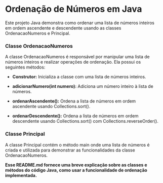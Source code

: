 # Ordenação de Números em Java

Este projeto Java demonstra como ordenar uma lista de números inteiros em ordem ascendente e descendente usando as classes OrdenacaoNumeros e Principal.

### Classe OrdenacaoNumeros

A classe OrdenacaoNumeros é responsável por manipular uma lista de números inteiros e realizar operações de ordenação. Ela possui os seguintes métodos:

- **Construtor:** Inicializa a classe com uma lista de números inteiros.

- **adicionarNumero(int numero):** Adiciona um número inteiro à lista de números.

- **ordenarAscendente():** Ordena a lista de números em ordem ascendente usando Collections.sort().

- **ordenarDescendente():** Ordena a lista de números em ordem descendente usando Collections.sort() com Collections.reverseOrder().

### Classe Principal

A classe Principal contém o método main onde uma lista de números é criada e utilizada para demonstrar as funcionalidades da classe OrdenacaoNumeros.

**Esse README.md fornece uma breve explicação sobre as classes e métodos do código Java, como usar a funcionalidade de ordenação implementada.**
